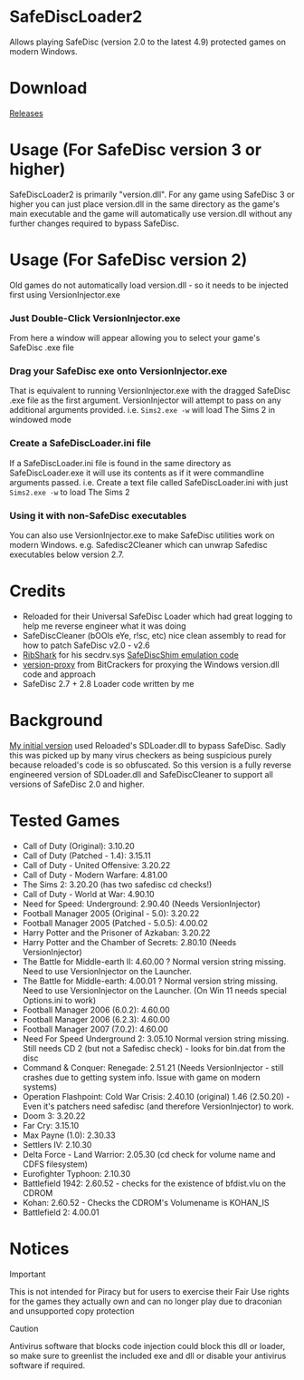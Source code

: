 # SafeDiscLoader2
Allows playing SafeDisc (version 2.0 to the latest 4.9) protected games on modern Windows. 

# Download
[Releases](https://github.com/nckstwrt/SafeDiscLoader2/releases)

# Usage (For SafeDisc version 3 or higher)
SafeDiscLoader2 is primarily "version.dll". For any game using SafeDisc 3 or higher you can just place version.dll in the same directory as the game's main executable and the game will automatically use version.dll without any further changes required to bypass SafeDisc.

# Usage (For SafeDisc version 2)
Old games do not automatically load version.dll - so it needs to be injected first using VersionInjector.exe

### Just Double-Click VersionInjector.exe
From here a window will appear allowing you to select your game's SafeDisc .exe file
### Drag your SafeDisc exe onto VersionInjector.exe
That is equivalent to running VersionInjector.exe with the dragged SafeDisc .exe file as the first argument. VersionInjector will attempt to pass on any additional arguments provided. i.e. `Sims2.exe -w` will load The Sims 2 in windowed mode
### Create a SafeDiscLoader.ini file
If a SafeDiscLoader.ini file is found in the same directory as SafeDiscLoader.exe it will use its contents as if it were commandline arguments passed. i.e. Create a text file called SafeDiscLoader.ini with just `Sims2.exe -w` to load The Sims 2
### Using it with non-SafeDisc executables
You can also use VersionInjector.exe to make SafeDisc utilities work on modern Windows. e.g. Safedisc2Cleaner which can unwrap Safedisc executables below version 2.7.

# Credits
*  Reloaded for their Universal SafeDisc Loader which had great logging to help me reverse engineer what it was doing
*  SafeDiscCleaner (bOOls eYe, r!sc, etc) nice clean assembly to read for how to patch SafeDisc v2.0 - v2.6
*  [RibShark](https://twitter.com/RibShark) for his secdrv.sys [SafeDiscShim emulation code](https://github.com/RibShark/SafeDiscShim)
*  [version-proxy](https://github.com/BitCrackers/version-proxy) from BitCrackers for proxying the Windows version.dll code and approach
*  SafeDisc 2.7 + 2.8 Loader code written by me

# Background
[My initial version](https://github.com/nckstwrt/SafeDiscLoader) used Reloaded's SDLoader.dll to bypass SafeDisc. Sadly this was picked up by many virus checkers as being suspicious purely because reloaded's code is so obfuscated. So this version is a fully reverse engineered version of SDLoader.dll and SafeDiscCleaner to support all versions of SafeDisc 2.0 and higher.

# Tested Games
* Call of Duty (Original): 3.10.20
* Call of Duty (Patched - 1.4): 3.15.11 
* Call of Duty - United Offensive: 3.20.22
* Call of Duty - Modern Warfare: 4.81.00
* The Sims 2: 3.20.20 (has two safedisc cd checks!)
* Call of Duty - World at War: 4.90.10
* Need for Speed: Underground: 2.90.40 (Needs VersionInjector)
* Football Manager 2005 (Original - 5.0): 3.20.22
* Football Manager 2005 (Patched - 5.0.5): 4.00.02
* Harry Potter and the Prisoner of Azkaban: 3.20.22
* Harry Potter and the Chamber of Secrets: 2.80.10 (Needs VersionInjector)
* The Battle for Middle-earth II: 4.60.00 ? Normal version string missing. Need to use VersionInjector on the Launcher.
* The Battle for Middle-earth: 4.00.01 ? Normal version string missing. Need to use VersionInjector on the Launcher. (On Win 11 needs special Options.ini to work)
* Football Manager 2006 (6.0.2): 4.60.00
* Football Manager 2006 (6.2.3): 4.60.00
* Football Manager 2007 (7.0.2): 4.60.00
* Need For Speed Underground 2: 3.05.10 Normal version string missing. Still needs CD 2 (but not a Safedisc check) - looks for bin.dat from the disc
* Command & Conquer: Renegade: 2.51.21 (Needs VersionInjector - still crashes due to getting system info. Issue with game on modern systems)
* Operation Flashpoint: Cold War Crisis: 2.40.10 (original) 1.46 (2.50.20) - Even it's patchers need safedisc (and therefore VersionInjector) to work.
* Doom 3: 3.20.22
* Far Cry: 3.15.10
* Max Payne (1.0): 2.30.33
* Settlers IV: 2.10.30
* Delta Force - Land Warrior: 2.05.30 (cd check for volume name and CDFS filesystem)
* Eurofighter Typhoon: 2.10.30
* Battlefield 1942: 2.60.52 - checks for the existence of bfdist.vlu on the CDROM
* Kohan: 2.60.52 - Checks the CDROM's Volumename is KOHAN_IS
* Battlefield 2: 4.00.01

 # Notices
> [!IMPORTANT]
> This is not intended for Piracy but for users to exercise their Fair Use rights for the games they actually own and can no longer play due to draconian and unsupported copy protection

> [!CAUTION]
> Antivirus software that blocks code injection could block this dll or loader, so make sure to greenlist the included exe and dll or disable your antivirus software if required.
